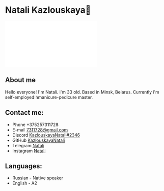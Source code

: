 # Natali Kazlouskaya👋
![photo](/D:/photo.img)

## About me
Hello everyone! I'm Natali. I'm 33 old. Based in Minsk, Belarus. Currently i'm self-employed hmanicure-pedicure master. 

## Contact me:
* Phone +375257311728
* E-mail 7311728@gmail.com
* Discord [KazlouskayaNatali#2346](https://discord.com/iKazlouskayaNatali#2346)
* GitHub [KazlouskayaNatali](https://github.com/KazlouskayaNatali)
* Telegram [Natali](https://t.me/kazlouskaya_nails)
* Instagram [Natali](https://www.instagram.com/accounts/login/?next=/kazlouskaya_nails/)

## Languages:
* Russian - Native speaker
* English - A2

